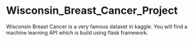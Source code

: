 # Wisconsin_Breast_Cancer_Project
Wisconsin Breast Cancer is a very famous dataset in kaggle. You will find a machine learning API which is  build using flask framework.
